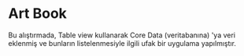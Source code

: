 # Art Book

Bu alıştırmada, Table view kullanarak Core Data (veritabanına) 'ya veri eklenmiş ve bunların listelenmesiyle ilgili ufak bir uygulama yapılmıştır.
